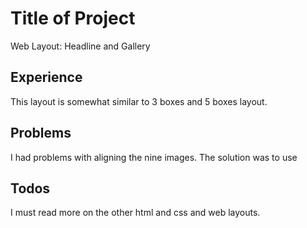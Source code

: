 <html>
<body>
<h1>Title of Project</h1>
Web Layout: Headline and Gallery
</br>
<h2> Experience</h2>
This layout is somewhat similar to 3 boxes and 5 boxes layout.
</br>
<h2> Problems</h2>
I had problems with aligning the nine images. The solution was to use 
</br>
<h2> Todos</h2>
I must read more on the other html and css and web layouts.
</body>
</html>